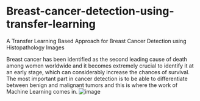 # Breast-cancer-detection-using-transfer-learning
A Transfer Learning Based Approach for Breast Cancer Detection using Histopathology Images

Breast cancer has been identified as the second leading cause of death among women worldwide and it becomes extremely crucial to identify it at an early stage, which can considerably increase the chances of survival. The most important part in cancer detection is to be able to differentiate between benign and malignant tumors and this is where the work of Machine Learning comes in.
![image](https://user-images.githubusercontent.com/56550005/229752890-465f8616-9cee-4b99-8e43-b55b1ea56fca.png)
